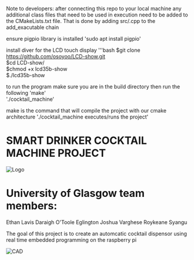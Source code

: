 Note to developers: after connecting this repo to your local machine any additional 
class files that need to be used in execution need to be added to the CMakeLists.txt file. That is done by adding 
src/<filename>.cpp to the add_exacutable chain

ensure pigpio library is installed
'sudo apt install pigpio'  

install diver for the LCD touch display
'''bash
$git clone https://github.com/osoyoo/LCD-show.git  
$cd LCD-show/  
$chmod +x lcd35b-show  
$./lcd35b-show  

to run the program make sure you are in the build directory then run the following
'make'  
'./cocktail_machine'  


make is the command that will compile the project with our cmake architecture
'./cocktail_machine executes/runs the project'  


# SMART DRINKER COCKTAIL MACHINE PROJECT  
![Logo]()

# University of Glasgow team members:
Ethan Lavis
Daraigh O'Toole Eglington
Joshua Varghese
Roykeane Syangu

The goal of this project is to create an automcatic cocktail dispensor using real time embedded programming on the raspberry pi

![CAD]()
